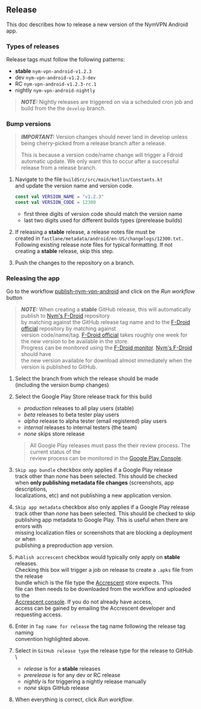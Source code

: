## Release

This doc describes how to release a new version of the NymVPN
Android app.

### Types of releases

Release tags must follow the following patterns:

- **stable** `nym-vpn-android-v1.2.3`
- dev `nym-vpn-android-v1.2.3-dev`
- RC `nym-vpn-android-v1.2.3-rc.1`
- nightly `nym-vpn-android-nightly`

> **_NOTE:_**  Nightly releases are triggered on via a scheduled cron job and build from the the `develop` branch.

### Bump versions

> **_IMPORTANT:_**  Version changes should never land in develop unless being cherry-picked from a release branch after a release.
>
> This is because a version code/name change will trigger a Fdroid automatic update. We only want this to occur after a successful release from a release branch.

1. Navigate to the file `buildSrc/src/main/kotlin/Constants.kt` \
   and update the version name and version code.
   ```kotlin
   const val VERSION_NAME = "v1.2.3"
   const val VERSION_CODE = 12300
	```
   * first three digits of version code should match the version name
   * last two digits used for different builds types (prerelease builds)

2. If releasing a **stable** release, a release notes file must be \
   created in `fastlane/metadata/android/en-US/changelogs/12300.txt.` \
   Following existing release note files for typical formatting. If not \
   creating a **stable** release, skip this step.

3. Push the changes to the repository on a branch.

### Releasing the app

Go to the workflow
   [publish-nym-vpn-android](https://github.com/nymtech/nym-vpn-client/actions/workflows/publish-nym-vpn-android.yml)
   and click on the _Run workflow_ button

> **_NOTE:_** When creating a **stable** GitHub release, this will automatically publish to [Nym's F-Droid](https://github.com/nymtech/fdroid) repository \
by matching against the GitHub release tag name and to  the [F-Droid official](https://f-droid.org/) repository by matching against \
version code/name/tag. [F-Droid official](https://f-droid.org/) takes roughly one week for the new version to be available in the store. \
Progress can be monitored using the [F-Droid monitor](https://monitor.f-droid.org/builds). [Nym's F-Droid](https://github.com/nymtech/fdroid) should have \
the new version available for download almost immediately when the version is published to GitHub.

1. Select the branch from which the release should be made \
   (including the version bump changes)

2. Select the Google Play Store release track for this build
   * _production_ releases to all play users (stable)
   * _beta_ releases to beta tester play users
   * _alpha_ release to alpha tester (email registered) play users
   * _internal_ releases to internal testers (the team)
   * _none_ skips store release

	> All Google Play releases must pass the their review process. The current status of the \
	review process can be monitored in the [Google Play Console](https://play.google.com/console/).

3. `Skip app bundle` checkbox only applies if a Google Play release \
track other than _none_ has been selected. This should be checked \
when **only publishing metadata file changes** (screenshots, app descriptions, \
localizations, etc) and not publishing a new application version.

4. `Skip app metadata` checkbox also only applies if a Google Play release \
track other than _none_ has been selected. This should be checked to skip \
publishing app metadata to Google Play. This is useful when there are errors with \
missing localization files or screenshots that are blocking a deployment or when \
publishing a preproduction app version.

5. `Publish accrescent` checkbox would typically only apply on **stable** releases. \
Checking this box will trigger a job on release to create a `.apks` file from the release \
bundle which is the file type the [Accrescent](https://accrescent.app/) store expects. This \
file can then needs to be downloaded from the workflow and uploaded to the \
[Accrescent console](https://console.accrescent.app/login). If you do not already have access, \
access can be gained by emailing the Accrescent developer and requesting access.

6. Enter in `Tag name for release` the tag name following the release tag naming \
convention highlighted above.

7. Select in `GitHub release type` the release type for the release to GitHub \
   * _release_ is for a **stable** releases
   * _prerelease_ is for any dev or RC release
   * _nightly_ is for triggering a nightly release manually
   * _none_ skips GitHub release

8. When everything is correct, click _Run workflow_.


